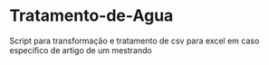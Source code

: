 # Tratamento-de-Agua
Script para transformação e tratamento de csv para excel em caso especifico de artigo de um mestrando
